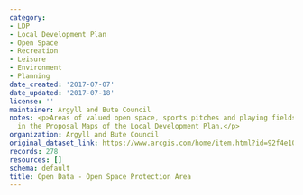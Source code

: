 ```yaml
---
category:
- LDP
- Local Development Plan
- Open Space
- Recreation
- Leisure
- Environment
- Planning
date_created: '2017-07-07'
date_updated: '2017-07-18'
license: ''
maintainer: Argyll and Bute Council
notes: <p>Areas of valued open space, sports pitches and playing fields as identified
  in the Proposal Maps of the Local Development Plan.</p>
organization: Argyll and Bute Council
original_dataset_link: https://www.arcgis.com/home/item.html?id=92f4e1007176410795147b5dd67c6917
records: 278
resources: []
schema: default
title: Open Data - Open Space Protection Area
---
```

